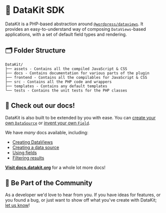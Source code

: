 # 🧰 DataKit SDK

DataKit is a PHP-based abstraction
around [`@wordpress/dataviews`](https://developer.wordpress.org/block-editor/reference-guides/packages/packages-dataviews/).
It provides an easy-to-understand way of composing `DataViews`-based applications, with a set of default field types and
rendering.

## 🗂 Folder Structure

```
DataKit/
├── assets - Contains all the compiled JavaScript & CSS
├── docs - Contains documentation for various parts of the plugin
├── frontend - Contains all the compilables for JavaScript & CSS
├── src - Contains all the PHP code and wrappers
├── templates - Contains any default templates
└── tests - Contains the unit tests for the PHP classes
```

## 📖 Check out our docs!

DataKit is also built to be extended by you with ease. You can [create your own `DataSource`](https://docs.datakit.org/SDK/Data-sources/create-a-data-source) or [invent your own `Field`](https://docs.datakit.org/SDK/Fields/using-fields).

We have _many_ docs available, including:

- [Creating DataViews](https://docs.datakit.org/SDK/creating-dataviews)
- [Creating a data source](https://docs.datakit.org/SDK/Data-sources/create-a-data-source)
- [Using fields](https://docs.datakit.org/SDK/Fields/using-fields)
- [Filtering results](https://docs.datakit.org/SDK/filters)

**[Visit docs.datakit.org](https://docs.datakit.org)** for a whole lot more docs!

## 🤝 Be Part of the Community

As a developer we'd love to hear from you. If you have ideas for features, or you found a bug, or just want to show off
what you've create with DataKit; [let us know](https://github.com/UseDataKit/SDK/discussions)!
